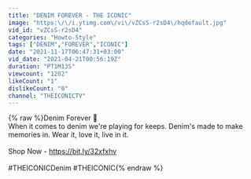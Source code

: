 ```yaml
---
title: "DENIM FOREVER - THE ICONIC"
image: "https:\/\/i.ytimg.com\/vi\/vZCsS-r2sD4\/hqdefault.jpg"
vid_id: "vZCsS-r2sD4"
categories: "Howto-Style"
tags: ["DENIM","FOREVER","ICONIC"]
date: "2021-11-17T06:47:31+03:00"
vid_date: "2021-04-21T00:56:19Z"
duration: "PT1M13S"
viewcount: "1202"
likeCount: "1"
dislikeCount: "0"
channel: "THEICONICTV"
---
```

{% raw %}Denim Forever 💙<br />When it comes to denim we're playing for keeps. Denim's made to make memories in. Wear it, love it, live in it.<br /><br />Shop Now - <a rel="nofollow" target="blank" href="https://bit.ly/32xfxhv">https://bit.ly/32xfxhv</a><br /><br />#THEICONICDenim #THEICONIC{% endraw %}
